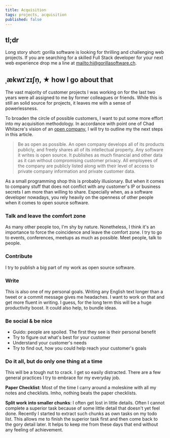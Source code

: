 ```yaml
---
title: Acquisition
tags: projects, acquisition
published: false
---
```


## tl;dr

Long story short: gorilla software is looking for thrilling and
challenging web projects. If you are searching for a skilled Full Stack
developer for your next web experience drop me a line at
<mailto:hi@gorillasoftware.ch>.

## ˌækwɪˈzɪʃn̩, ★ how I go about that

The vast majority of customer projects I was working on for the
last two years were all assigned to me by former colleagues or friends.
While this is still an solid source for projects, it leaves me with 
a sense of powerlessness.

To broaden the circle of possible customers, I want to put some more
effort into my acquisition methodology. In accordance with point one of
Chad Whitacre's vision of an [open company][1], I will try to outline my
the next steps in this article.

>    Be as open as possible. An open company develops all of its
>    products publicly, and freely shares all of its intellectual
>    property. Any software it writes is open source. It publishes as
>    much financial and other data as it can without compromising
>    customer privacy. All employees of the company are publicly listed
>    along with their level of access to private company information and
>    private customer data.

As a small programming shop this is probably illusionary. But when it
comes to company stuff that does not conflict with any customer's IP or
business secrets I am more than willing to share. Especially when, as a
software developer nowadays, you rely heavily on the openness of other
people when it comes to open source software.

### Talk and leave the comfort zone

As many other people too, I'm shy by nature. Nonetheless, I think it's
an importance to force the coincidence and leave the comfort zone.
I try to go to events, conferences, meetups as much as possible. Meet
people, talk to people.

### Contribute

I try to publish a big part of my work as open source software.

### Write

This is also one of my personal goals. Writing any English text longer
than a tweet or a commit message gives me headaches. I want to work on
that and get more fluent in writing. I guess, for the long term this will
be a huge productivity boost. It could also help, to bundle ideas.

### Be social & be nice

  * Guido: people are spoiled. The first they see is their personal
    benefit
  * Try to figure out what's best for your customer
  * Understand your customer's needs
  * Try to find out, how you could help reach your customer's goals

### Do it all, but do only one thing at a time

This will be a tough nut to crack. I get so easily distracted. There are
a few general practices I try to embrace for my everyday job.

__Paper Checklist__: Most of the time I carry around a moleskine with
all my notes and checklists. Imho, nothing beats the paper checklists.

__Split work into smaller chunks__: I often get lost in little details.
Often I cannot complete a superior task because of some little detail
that doesn't yet feel done. Recently I started to extract such chunks as
own tasks on my todo list. This allows me to finish the superior task
first and then come back to the gory detail later. It helps to keep me
from these days that end without any feeling of achievement.

[1]: http://blog.gittip.com/post/26350459746/the-first-open-company "The first open company"

